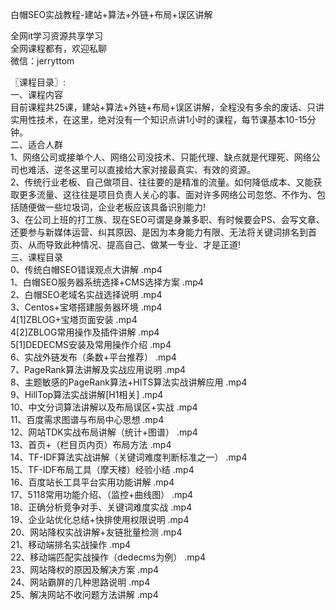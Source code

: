 白帽SEO实战教程-建站+算法+外链+布局+误区讲解

全网it学习资源共享学习<br>全网课程都有，欢迎私聊<br>微信：jerryttom<br>

〖课程目录〗:<br> 一、课程内容<br> 目前课程共25课，建站+算法+外链+布局+误区讲解，全程没有多余的废话、只讲实用性技术，在这里，绝对没有一个知识点讲1小时的课程，每节课基本10-15分钟。<br> 二、适合人群<br> 1、网络公司或接单个人、网络公司没技术、只能代理、缺点就是代理死、网络公司也难活、逆冬这里可以直接给大家对接最真实、有效的资源。<br> 2、传统行业老板、自己做项目、往往要的是精准的流量。如何降低成本、又能获取更多流量、这往往是项目负责人关心的事、面对许多网络公司忽悠、不作为、包括随便做一些垃圾词，企业老板应该具备识别能力!<br> 3、在公司上班的打工族、现在SEO可谓是身兼多职、有时候要会PS、会写文章、还要参与新媒体运营、纠其原因、是因为本身能力有限、无法将关键词排名到首页、从而导致此种情况、提高自己、做某一专业、才是正道!<br> 三、课程目录<br> 0、传统白帽SEO错误观点大讲解 .mp4<br> 1、白帽SEO服务器系统选择+CMS选择方案 .mp4<br> 2、白帽SEO老域名实战选择说明 .mp4<br> 3、Centos+宝塔搭建服务器环境 .mp4<br> 4[1]ZBLOG+宝塔页面安装 .mp4<br> 4[2]ZBLOG常用操作及插件讲解 .mp4<br> 5[1]DEDECMS安装及常用操作介绍 .mp4<br> 6、实战外链发布（条数+平台推荐） .mp4<br> 7、PageRank算法讲解及实战应用说明 .mp4<br> 8、主题敏感的PageRank算法+HITS算法实战讲解应用 .mp4<br> 9、HillTop算法实战讲解[H1相关] .mp4<br> 10、中文分词算法讲解以及布局误区+实战 .mp4<br> 11、百度需求图谱与布局中心思想 .mp4<br> 12、网站TDK实战布局讲解（统计+图谱） .mp4<br> 13、首页+（栏目页内页）布局方法 .mp4<br> 14、TF-IDF算法实战讲解（关键词难度判断标准之一） .mp4<br> 15、TF-IDF布局工具（摩天楼）经验小结 .mp4<br> 16、百度站长工具平台实用功能讲解 .mp4<br> 17、5118常用功能介绍、（监控+曲线图） .mp4<br> 18、正确分析竞争对手、关键词难度实战 .mp4<br> 19、企业站优化总结+快排使用权限说明 .mp4<br> 20、网站降权实战讲解+友链批量检测 .mp4<br> 21、移动端排名实战操作 .mp4<br> 22、移动端匹配实战操作（dedecms为例） .mp4<br> 23、网站降权的原因及解决方案 .mp4<br> 24、网站霸屏的几种思路说明 .mp4<br> 25、解决网站不收问题方法讲解 .mp4
